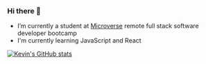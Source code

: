 ### Hi there :wave:
- I’m currently a student at [Microverse](https://micorverse.com) remote full stack software developer bootcamp
- I'm currently learning JavaScript and React

[![Kevin's GitHub stats](https://github-readme-stats.vercel.app/api?username=kimothokamau)](https://github.com/kimothokamau/github-readme-stats)



<!--
**kimothokamau/kimothokamau** is a ✨ _special_ ✨ repository because its `README.md` (this file) appears on your GitHub profile.

Here are some ideas to get you started:

- 🔭 I’m currently working on the Microverse Remote Full Stack Software developer curriculum
- 🌱 I’m currently learning HTML&CSS
- 👯 I’m looking to collaborate on ...
- 🤔 I’m looking for help with ...
- 💬 Ask me about ...
- 📫 How to reach me: ...
- 😄 Pronouns: ...
- ⚡ Fun fact: ...
-->
